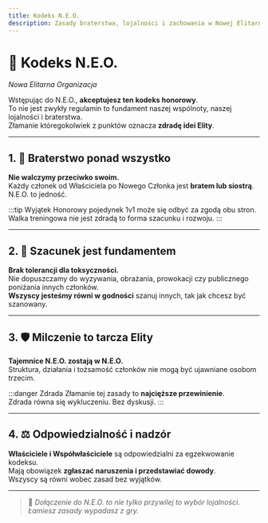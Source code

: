 ```yaml
---
title: Kodeks N.E.O.
description: Zasady braterstwa, lojalności i zachowania w Nowej Elitarnej Organizacji.
---
```


# 📜 Kodeks N.E.O.  
*Nowa Elitarna Organizacja*

Wstępując do N.E.O., **akceptujesz ten kodeks honorowy**.  
To nie jest zwykły regulamin to fundament naszej wspólnoty, naszej lojalności i braterstwa.  
Złamanie któregokolwiek z punktów oznacza **zdradę idei Elity**.

---

## 1. 🤝 Braterstwo ponad wszystko  
**Nie walczymy przeciwko swoim.**  
Każdy członek od Właściciela po Nowego Członka jest **bratem lub siostrą**.  
N.E.O. to jedność.

:::tip Wyjątek
Honorowy pojedynek 1v1 może się odbyć za zgodą obu stron.  
Walka treningowa nie jest zdradą to forma szacunku i rozwoju.
:::

---

## 2. 🫡 Szacunek jest fundamentem  
**Brak tolerancji dla toksyczności.**  
Nie dopuszczamy do wyzywania, obrażania, prowokacji czy publicznego poniżania innych członków.  
**Wszyscy jesteśmy równi w godności** szanuj innych, tak jak chcesz być szanowany.

---

## 3. 🛡️ Milczenie to tarcza Elity  
**Tajemnice N.E.O. zostają w N.E.O.**  
Struktura, działania i tożsamość członków nie mogą być ujawniane osobom trzecim.

:::danger Zdrada
Złamanie tej zasady to **najcięższe przewinienie**.  
Zdrada równa się wykluczeniu. Bez dyskusji.
:::

---

## 4. ⚖️ Odpowiedzialność i nadzór  
**Właściciele i Współwłaściciele** są odpowiedzialni za egzekwowanie kodeksu.  
Mają obowiązek **zgłaszać naruszenia i przedstawiać dowody**.  
Wszyscy są równi wobec zasad bez wyjątków.

---

> 🧠 *Dołączenie do N.E.O. to nie tylko przywilej to wybór lojalności.*  
> *Łamiesz zasady wypadasz z gry.*
